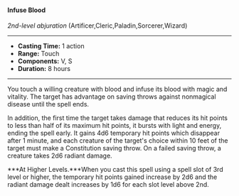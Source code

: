 #### Infuse Blood
*2nd-level abjuration* (Artificer,Cleric,Paladin,Sorcerer,Wizard)
___
- **Casting Time:** 1 action
- **Range:** Touch
- **Components:** V, S
- **Duration:** 8 hours
---
You touch a willing creature with blood and infuse its blood with magic and vitality. The target has advantage on saving throws against nonmagical disease until the spell ends.

In addition, the first time the target takes damage that reduces its hit points to less than half of its maximum hit points, it bursts with light and energy, ending the spell early. It gains 4d6 temporary hit points which disappear after 1 minute, and each creature of the target's choice within 10 feet of the target must make a Constitution saving throw. On a failed saving throw, a creature takes 2d6 radiant damage.

***At Higher Levels.***When you cast this spell using a spell slot of 3rd level or higher, the temporary hit points gained increase by 2d6 and the radiant damage dealt increases by 1d6 for each slot level above 2nd.
